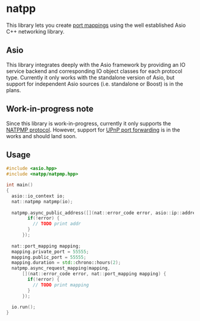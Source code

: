 # natpp

This library lets you create [port mappings](https://en.wikipedia.org/wiki/Port_forwarding) using
the well established Asio C++ networking library.

## Asio

This library integrates deeply with the Asio framework by providing an IO service backend and corresponding IO
object classes for each protocol type. Currently it only works with the standalone version of Asio, but support for independent Asio sources (i.e. standalone or Boost) is in the plans.

## Work-in-progress note

Since this library is work-in-progress, currently it only supports the [NATPMP protocol](https://en.wikipedia.org/wiki/NAT_Port_Mapping_Protocol).
However, support for [UPnP port forwarding](https://en.wikipedia.org/wiki/Universal_Plug_and_Play#NAT_traversal) is in the works and should land soon.

## Usage

```c++
#include <asio.hpp>
#include <natpp/natpmp.hpp>

int main()
{
  asio::io_context io;
  nat::natpmp natpmp(io);
  
  natpmp.async_public_address([](nat::error_code error, asio::ip::address addr) {
        if(!error) {
          // TODO print addr
        }
      });
      
  nat::port_mapping mapping;
  mapping.private_port = 55555;
  mapping.public_port = 55555;
  mapping.duration = std::chrono::hours(2);
  natpmp.async_request_mapping(mapping,
      [](nat::error_code error, nat::port_mapping mapping) {
        if(!error) {
          // TODO print mapping
        }
      });
      
  io.run();
}
```
